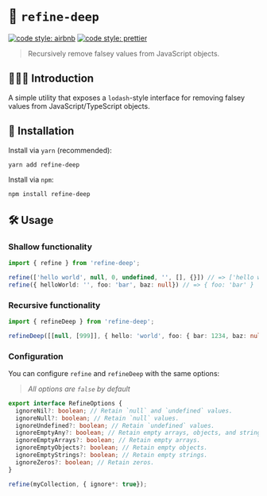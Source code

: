 # 🧼 `refine-deep`

[![code style: airbnb](https://img.shields.io/badge/code%20style-airbnb-blue.svg?style=flat)](https://github.com/airbnb/javascript)
[![code style: prettier](https://img.shields.io/badge/code_style-prettier-ff69b4.svg?style=flat)](https://github.com/prettier/prettier)

> Recursively remove falsey values from JavaScript objects.

## 💁🏼‍♂️ Introduction

A simple utility that exposes a `lodash`-style interface for removing falsey values from JavaScript/TypeScript objects.

## 🔗 Installation

Install via `yarn` (recommended):

```sh
yarn add refine-deep
```

Install via `npm`:

```sh
npm install refine-deep
```

## 🛠️ Usage

### Shallow functionality

```ts
import { refine } from 'refine-deep';

refine(['hello world', null, 0, undefined, '', [], {}]) // => ['hello world']
refine({ helloWorld: '', foo: 'bar', baz: null}) // => { foo: 'bar' }
```

### Recursive functionality

```ts
import { refineDeep } from 'refine-deep';

refineDeep([[null, [999]], { hello: 'world', foo: { bar: 1234, baz: null } }]) // => [[[999]], { hello: 'world', foo: { bar: 1234 } }]
```

### Configuration

You can configure `refine` and `refineDeep` with the same options:

> _All options are `false` by default_

```ts
export interface RefineOptions {
  ignoreNil?: boolean; // Retain `null` and `undefined` values.
  ignoreNull?: boolean; // Retain `null` values.
  ignoreUndefined?: boolean; // Retain `undefined` values.
  ignoreEmptyAny?: boolean; // Retain empty arrays, objects, and strings.
  ignoreEmptyArrays?: boolean; // Retain empty arrays.
  ignoreEmptyObjects?: boolean; // Retain empty objects.
  ignoreEmptyStrings?: boolean; // Retain empty strings.
  ignoreZeros?: boolean; // Retain zeros.
}

refine(myCollection, { ignore*: true});
```
